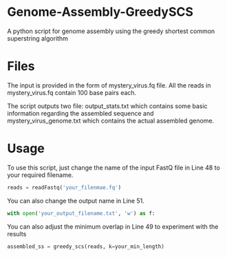 # Genome-Assembly-GreedySCS
A python script for genome assembly using the greedy shortest common superstring algorithm

# Files

The input is provided in the form of mystery_virus.fq file.
All the reads in mystery_virus.fq contain 100 base pairs each.

The script outputs two file: output_stats.txt which contains some basic information regarding the assembled sequence and mystery_virus_genome.txt which contains the actual assembled genome.

# Usage
To use this script, just change the name of the input FastQ file in Line 48 to your required filename.

```python
reads = readFastq('your_filenmae.fq')
```

You can also change the output name in Line 51.

```python
with open('your_output_filename.txt', 'w') as f:
```
You can also adjust the minimum overlap in Line 49 to experiment with the results

```python
assembled_ss = greedy_scs(reads, k=your_min_length)
```

